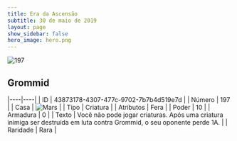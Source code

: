 ```yaml
---
title: Era da Ascensão
subtitle: 30 de maio de 2019
layout: page
show_sidebar: false
hero_image: hero.png
---
```


![197](https://cdn.keyforgegame.com/media/card_front/pt/435_197_7F23QGGWPW5F_pt.png)

## Grommid

|----|----|
| ID | 43873178-4307-477c-9702-7b7b4d519e7d |
| Número | 197 |
| Casa | ![Mars](https://archonarcana.com/images/thumb/d/de/Mars.png/22px-Mars.png "Marte") |
| Tipo | Criatura |
| Atributos | Fera |
| Poder | 10 |
| Armadura | 0 |
| Texto | Você não pode jogar criaturas. Após uma criatura inimiga ser destruída em luta contra Grommid, o seu oponente perde 1A. |
| Raridade | Rara |
